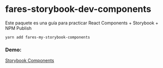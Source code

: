 # fares-storybook-dev-components

Este paquete es una guía para practicar React Components + Storybook + NPM Publish

```
yarn add fares-my-storybook-components
```

### Demo:

[Storybook Components](https://pmpeloc.github.io/sb-components/?path=/story/ui-mylabel--basic)
